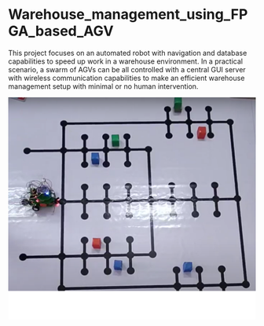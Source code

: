 # Warehouse_management_using_FPGA_based_AGV
This project focuses on an automated robot with navigation and database capabilities to speed up work in a warehouse environment. 
In a practical scenario, a swarm of AGVs can be all controlled with a central GUI server with wireless communication capabilities to make an efficient warehouse management setup with minimal or no human intervention.

![setup](Setup.png)
